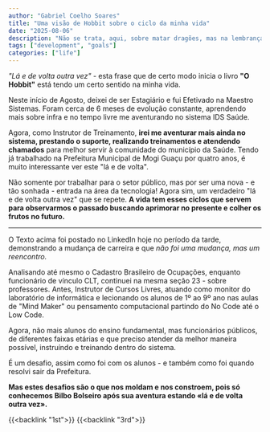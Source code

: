 ```yaml
---
author: "Gabriel Coelho Soares"
title: "Uma visão de Hobbit sobre o ciclo da minha vida"
date: "2025-08-06"
description: "Não se trata, aqui, sobre matar dragões, mas na lembrança da aventura estando 'de volta' em casa"
tags: ["development", "goals"]
categories: ["life"]
---
```


*"Lá e de volta outra vez"* - esta frase que de certo modo inicia o livro **"O Hobbit"** está tendo um certo sentido na minha vida.

<!--more-->

Neste início de Agosto, deixei de ser Estagiário e fui Efetivado na Maestro Sistemas. Foram cerca de 6 meses de evolução constante, aprendendo mais sobre infra e no tempo livre me aventurando no sistema IDS Saúde.

Agora, como Instrutor de Treinamento, **irei me aventurar mais ainda no sistema, prestando o suporte, realizando treinamentos e atendendo chamados** para melhor servir à comunidade do município da Saúde. Tendo já trabalhado na Prefeitura Municipal de Mogi Guaçu por quatro anos, é muito interessante ver este "lá e de volta".

Não somente por trabalhar para o setor público, mas por ser uma nova - e tão sonhada - entrada na área da tecnologia! Agora sim, um verdadeiro "lá e de volta outra vez" que se repete. **A vida tem esses ciclos que servem para observarmos o passado buscando aprimorar no presente e colher os frutos no futuro.**

----------

O Texto acima foi postado no LinkedIn hoje no período da tarde, demonstrando a mudança de carreira e que *não foi uma mudança, mas um reencontro.*

Analisando até mesmo o Cadastro Brasileiro de Ocupações, enquanto funcionário de vínculo CLT, continuei na mesma seção 23 - sobre professores. Antes, Instrutor de Cursos Livres, atuando como monitor do laboratório de informática e lecionando os alunos de 1º ao 9º ano nas aulas de "Mind Maker" ou pensamento computacional partindo do No Code até o Low Code.

Agora, não mais alunos do ensino fundamental, mas funcionários públicos, de diferentes faixas etárias e que preciso atender da melhor maneira possível, instruíndo e treinando dentro do sistema.

É um desafio, assim como foi com os alunos - e também como foi quando resolvi sair da Prefeitura.

**Mas estes desafios são o que nos moldam e nos constroem, pois só conhecemos Bilbo Bolseiro após sua aventura estando «lá e de volta outra vez».**

{{<backlink "1st">}}
{{<backlink "3rd">}}
